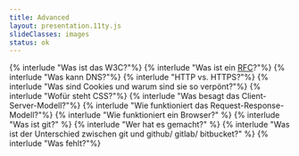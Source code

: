 ```yaml
---
title: Advanced
layout: presentation.11ty.js
slideClasses: images
status: ok
---
```


{% interlude "Was ist das W3C?"%}
{% interlude "Was ist ein <a href='https://www.rfc-editor.org/info/rfc9429'>RFC</a>?"%}
{% interlude "Was kann DNS?"%}
{% interlude "HTTP vs. HTTPS?"%}
{% interlude "Was sind Cookies und warum sind sie so verpönt?"%}
{% interlude "Wofür steht CSS?"%}
{% interlude "Was besagt das Client-Server-Modell?"%}
{% interlude "Wie funktioniert das Request-Response-Modell?"%}
{% interlude "Wie funktioniert ein Browser?" %}
{% interlude "Was ist git?" %}
{% interlude "Wer hat es gemacht?" %}
{% interlude "Was ist der Unterschied zwischen git und github/ gitlab/ bitbucket?" %}
{% interlude "Was fehlt?"%}

